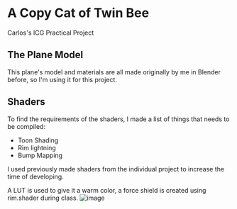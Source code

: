 # A Copy Cat of Twin Bee
 Carlos's ICG Practical Project
 
 ## The Plane Model
 This plane's model and materials are all made originally by me in Blender before, so I'm using it for this project.
 
 ## Shaders
 To find the requirements of the shaders, I made a list of things that needs to be compiled:
 - Toon Shading
 - Rim lightning
 - Bump Mapping
 
 I used previously made shaders from the individual project to increase the time of developing.
 
 A LUT is used to give it a warm color, a force shield is created using rim.shader during class.
 ![image](https://user-images.githubusercontent.com/74547522/218821270-643d6660-c49f-46c6-badd-1461f453bda6.png)
